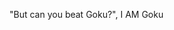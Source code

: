 "But can you beat Goku?", I AM Goku
<!---
Eddwolf277/Eddwolf277 is a ✨ special ✨ repository because its `README.md` (this file) appears on your GitHub profile.
You can click the Preview link to take a look at your changes.
--->
